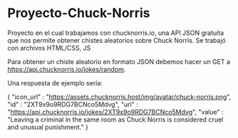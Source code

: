 # Proyecto-Chuck-Norris

Proyecto en el cual trabajamos con chucknorris.io, una API JSON gratuita que nos permite obtener chistes aleatorios sobre Chuck Norris.
Se trabajó con archivos HTML/CSS, JS

Para obtener un chiste aleatorio en formato JSON debemos hacer un GET a https://api.chucknorris.io/jokes/random.

Una respuesta de ejemplo sería:

{
"icon_url" : "https://assets.chucknorris.host/img/avatar/chuck-norris.png",
"id" : "2XT9x9o9RDG7BCNco5Mdvg",
"url" : "https://api.chucknorris.io/jokes/2XT9x9o9RDG7BCNco5Mdvg",
"value" : "Leaving a criminal in the same room as Chuck Norris is considered cruel and unusual punishment."
}
